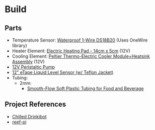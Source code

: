# Build

## Parts
- Temperature Sensor: [Waterproof 1-Wire DS18B20](https://www.adafruit.com/product/381) (Uses OneWire library)
- Heater Element: [Electric Heating Pad - 14cm x 5cm](https://www.adafruit.com/product/4308) (12V)
- Cooling Element: [Peltier Thermo-Electric Cooler Module+Heatsink Assembly](https://www.adafruit.com/product/1335) (12V)
- [12V Peristaltic Pump](https://www.adafruit.com/product/1150)
- [12" eTape Liquid Level Sensor (w/ Teflon Jacket)](https://www.adafruit.com/product/1786)
- Tubing:
    * 2mm:
      - [Smooth-Flow Soft Plastic Tubing for Food and Beverage](https://www.mcmaster.com/tubing/id~2mm/food-beverage-and-dairy-tubing/)

## Project References
- [Chilled Drinkibot](https://learn.adafruit.com/chilled-drinkibot)
- [reef-pi](https://learn.adafruit.com/search?q=reef-pi)